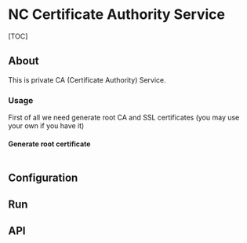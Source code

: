 # NC Certificate Authority Service

[TOC]

## About

This is private CA (Certificate Authority) Service.

### Usage

First of all we need generate root CA and SSL certificates (you may use your own if you have it)

#### Generate root certificate

```

```


## Configuration


## Run


## API

